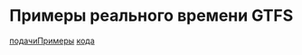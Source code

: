 # Примеры реального времени GTFS

<div class="landing-page">
   <a class="button" href="../feed-examples">подачиПримеры</a> <a class="button" href="../feed-examples">кода</a>
</div>
